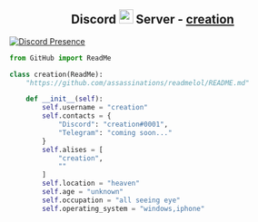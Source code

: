 <!-- TITLE -->
<h2 align="center">Discord <img src="https://s8.gifyu.com/images/979447220829032478.gif" height="25px"> Server -  <a href="https://discord.bmx">creation</a></h2>
<!-- BUTTONS -->
<!-- <p align="center">
    <img alt="" src=https://img.shields.io/github/stars/assassinations?style=for-the-badge&?affiliations=OWNER%2CCOLLABORATOR />
    <img alt="" src=https://komarev.com/ghpvc/?username=asssassinations&style=for-the-badge />
</p> -->

[![Discord Presence](https://lanyard.cnrad.dev/api/583783530664820793)](https://discord.com/users/583783530664820793)


```py
from GitHub import ReadMe

class creation(ReadMe):
    "https://github.com/assassinations/readmelol/README.md"

    def __init__(self):
        self.username = "creation"
        self.contacts = {
            "Discord": "creation#0001",
            "Telegram": "coming soon..."
        }
        self.alises = [
            "creation",
            ""
        ]
        self.location = "heaven"
        self.age = "unknown"
        self.occupation = "all seeing eye"
        self.operating_system = "windows,iphone"
